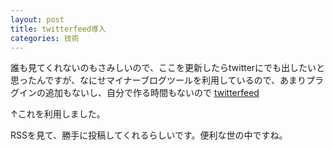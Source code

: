 ```yaml
---
layout: post
title: twitterfeed導入
categories: 技術
---
```


誰も見てくれないのもさみしいので、ここを更新したらtwitterにでも出したいと思ったんですが、なにせマイナーブログツールを利用しているので、あまりプラグインの追加もないし、自分で作る時間もないので
<a href="http://twitterfeed.com" target="_blank">twitterfeed</a>

↑これを利用しました。

RSSを見て、勝手に投稿してくれるらしいです。便利な世の中ですね。
